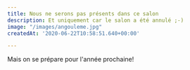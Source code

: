 ```yaml
---
title: Nous ne serons pas présents dans ce salon
description: Et uniquement car le salon a été annulé ;-)
image: "/images/angouleme.jpg"
createdAt: '2020-06-22T10:58:51.640+00:00'

---
```

Mais on se prépare pour l'année prochaine!